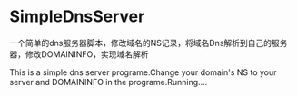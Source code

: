 # SimpleDnsServer
一个简单的dns服务器脚本，修改域名的NS记录，将域名Dns解析到自己的服务器，修改DOMAININFO，实现域名解析

This is a simple dns server programe.Change your domain's NS to your server and DOMAININFO in the programe.Running....
